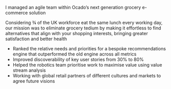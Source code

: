I managed an agile team within Ocado’s next generation grocery e-commerce solution

Considering ¾ of the UK workforce eat the same lunch every working day, our mission was to eliminate grocery tedium by making it effortless to find alternatives that align with your shopping interests, bringing greater satisfaction and better health

-	Ranked the relative needs and priorities for a bespoke recommendations engine that outperformed the old engine across all metrics
-	Improved discoverability of key user stories from 30% to 80%
-	Helped the robotics team prioritise work to maximise value using value stream analysis
- Working with global retail partners of different cultures and markets to agree future visions